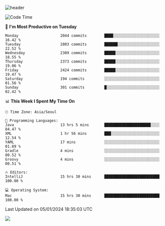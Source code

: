![header](https://capsule-render.vercel.app/api?type=Egg&color=timeAuto&height=300&section=header&text=PoPo&fontSize=90&animation=fadeIn)

  <!--START_SECTION:waka-->
![Code Time](http://img.shields.io/badge/Code%20Time-1%2C352%20hrs%2017%20mins-blue)

📅 **I'm Most Productive on Tuesday** 

```text
Monday                   2044 commits        ████░░░░░░░░░░░░░░░░░░░░░   16.42 % 
Tuesday                  2803 commits        ██████░░░░░░░░░░░░░░░░░░░   22.52 % 
Wednesday                2309 commits        █████░░░░░░░░░░░░░░░░░░░░   18.55 % 
Thursday                 2373 commits        █████░░░░░░░░░░░░░░░░░░░░   19.06 % 
Friday                   2424 commits        █████░░░░░░░░░░░░░░░░░░░░   19.47 % 
Saturday                 194 commits         ░░░░░░░░░░░░░░░░░░░░░░░░░   01.56 % 
Sunday                   301 commits         █░░░░░░░░░░░░░░░░░░░░░░░░   02.42 % 
```


📊 **This Week I Spent My Time On** 

```text
🕑︎ Time Zone: Asia/Seoul

💬 Programming Languages: 
Java                     13 hrs 5 mins       █████████████████████░░░░   84.47 % 
XML                      1 hr 56 mins        ███░░░░░░░░░░░░░░░░░░░░░░   12.54 % 
YAML                     17 mins             ░░░░░░░░░░░░░░░░░░░░░░░░░   01.89 % 
Gradle                   4 mins              ░░░░░░░░░░░░░░░░░░░░░░░░░   00.52 % 
Groovy                   4 mins              ░░░░░░░░░░░░░░░░░░░░░░░░░   00.51 % 

🔥 Editors: 
IntelliJ                 15 hrs 30 mins      █████████████████████████   100.00 % 

💻 Operating System: 
Mac                      15 hrs 30 mins      █████████████████████████   100.00 % 
```


 Last Updated on 05/01/2024 18:35:03 UTC
<!--END_SECTION:waka-->



<img src="https://capsule-render.vercel.app/api?type=Egg&color=timeAuto&height=300&section=footer&text=PoPo&fontSize=90&animation=fadeIn&reversal=true" />
